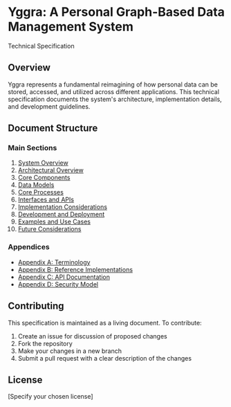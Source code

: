 # Yggra: A Personal Graph-Based Data Management System
Technical Specification

## Overview
Yggra represents a fundamental reimagining of how personal data can be stored, accessed, and utilized across different applications. This technical specification documents the system's architecture, implementation details, and development guidelines.

## Document Structure

### Main Sections
1. [System Overview](01-overview/)
2. [Architectural Overview](02-architecture/)
3. [Core Components](03-components/)
4. [Data Models](04-data-models/)
5. [Core Processes](05-processes/)
6. [Interfaces and APIs](06-interfaces/)
7. [Implementation Considerations](07-implementation/)
8. [Development and Deployment](08-development/)
9. [Examples and Use Cases](09-examples/)
10. [Future Considerations](10-future/)

### Appendices
- [Appendix A: Terminology](appendices/A-terminology)
- [Appendix B: Reference Implementations](appendices/B-reference-implementations)
- [Appendix C: API Documentation](appendices/C-api-documentation)
- [Appendix D: Security Model](appendices/D-security-model)

## Contributing
This specification is maintained as a living document. To contribute:
1. Create an issue for discussion of proposed changes
2. Fork the repository
3. Make your changes in a new branch
4. Submit a pull request with a clear description of the changes

## License
[Specify your chosen license]